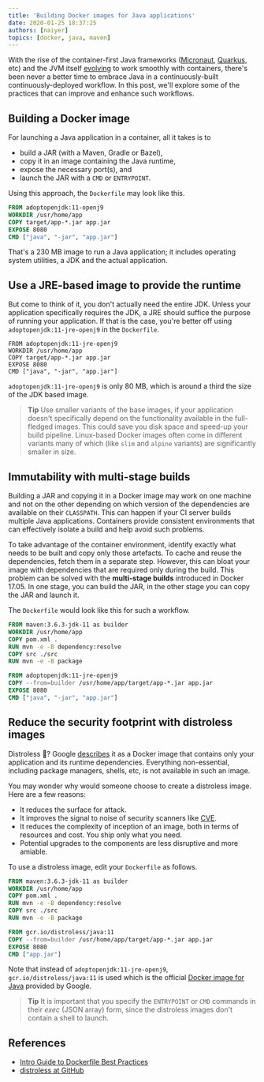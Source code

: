 ```yaml
---
title: 'Building Docker images for Java applications'
date: 2020-01-25 18:37:25
authors: [naiyer]
topics: [docker, java, maven]
---
```


With the rise of the container-first Java frameworks ([Micronaut](https://micronaut.io/), [Quarkus](https://quarkus.io/), etc) and the JVM itself [evolving](https://blogs.oracle.com/java-platform-group/java-se-support-for-docker-cpu-and-memory-limits) to work smoothly with containers, there's been never a better time to embrace Java in a continuously-built continuously-deployed workflow. In this post, we'll explore some of the practices that can improve and enhance such workflows.

## Building a Docker image

For launching a Java application in a container, all it takes is to 
- build a JAR (with a Maven, Gradle or Bazel), 
- copy it in an image containing the Java runtime,
- expose the necessary port(s), and 
- launch the JAR with a `CMD` or `ENTRYPOINT`. 

Using this approach, the `Dockerfile` may look like this.

```dockerfile
FROM adoptopenjdk:11-openj9
WORKDIR /usr/home/app
COPY target/app-*.jar app.jar
EXPOSE 8080
CMD ["java", "-jar", "app.jar"]
```

That's a 230 MB image to run a Java application; it includes operating system utilities, a JDK and the actual application.

## Use a JRE-based image to provide the runtime

But come to think of it, you don't actually need the entire JDK. Unless your application specifically requires the JDK, a JRE should suffice the purpose of running your application. If that is the case, you're better off using `adoptopenjdk:11-jre-openj9` in the `Dockerfile`.

```dockerfile{1}
FROM adoptopenjdk:11-jre-openj9
WORKDIR /usr/home/app
COPY target/app-*.jar app.jar
EXPOSE 8080
CMD ["java", "-jar", "app.jar"]
```

`adoptopenjdk:11-jre-openj9` is only 80 MB, which is around a third the size of the JDK based image.

> **Tip** Use smaller variants of the base images, if your application doesn't specifically depend on the functionality available in the full-fledged images. This could save you disk space and speed-up your build pipeline. Linux-based Docker images often come in different variants many of which (like `slim` and `alpine` variants) are significantly smaller in size.

## Immutability with multi-stage builds

Building a JAR and copying it in a Docker image may work on one machine and not on the other depending on which version of the dependencies are available on their `CLASSPATH`. This can happen if your CI server builds multiple Java applications. Containers provide consistent environments that can effectively isolate a build and help avoid such problems.

To take advantage of the container environment, identify exactly what needs to be built and copy only those artefacts. To cache and reuse the dependencies, fetch them in a separate step. However, this can bloat your image with dependencies that are required only during the build. This problem can be solved with the **multi-stage builds** introduced in Docker 17.05. In one stage, you can build the JAR, in the other stage you can copy the JAR and launch it. 

The `Dockerfile` would look like this for such a workflow.

```dockerfile
FROM maven:3.6.3-jdk-11 as builder
WORKDIR /usr/home/app
COPY pom.xml .
RUN mvn -e -B dependency:resolve
COPY src ./src
RUN mvn -e -B package

FROM adoptopenjdk:11-jre-openj9
COPY --from=builder /usr/home/app/target/app-*.jar app.jar
EXPOSE 8080
CMD ["java", "-jar", "app.jar"]
```

## Reduce the security footprint with distroless images

Distroless 🤔? Google [describes](https://github.com/GoogleContainerTools/distroless#distroless-docker-images) it as a Docker image that contains only your application and its runtime dependencies. Everything non-essential, including package managers, shells, etc, is not available in such an image.

You may wonder why would someone choose to create a distroless image. Here are a few reasons:
- It reduces the surface for attack. 
- It improves the signal to noise of security scanners like [CVE](https://cve.mitre.org/).
- It reduces the complexity of inception of an image, both in terms of resources and cost. You ship only what you need.
- Potential upgrades to the components are less disruptive and more amiable.

To use a distroless image, edit your `Dockerfile` as follows.

```dockerfile
FROM maven:3.6.3-jdk-11 as builder
WORKDIR /usr/home/app
COPY pom.xml .
RUN mvn -e -B dependency:resolve
COPY src ./src
RUN mvn -e -B package

FROM gcr.io/distroless/java:11
COPY --from=builder /usr/home/app/target/app-*.jar app.jar
EXPOSE 8080
CMD ["app.jar"]
```

Note that instead of `adoptopenjdk:11-jre-openj9`, `gcr.io/distroless/java:11` is used which is the official [Docker image for Java]((https://github.com/GoogleContainerTools/distroless/blob/master/java/README.md)) provided by Google.

> **Tip** It is important that you specify the `ENTRYPOINT` or `CMD` commands in their *exec* (JSON array) form, since the distroless images don't contain a shell to launch.

## References

- [Intro Guide to Dockerfile Best Practices](https://www.docker.com/blog/intro-guide-to-dockerfile-best-practices/)
- [distroless at GitHub](https://github.com/GoogleContainerTools/distroless)
